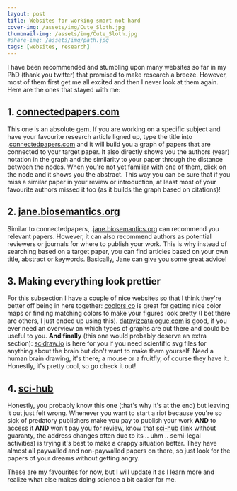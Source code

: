 ```yaml
---
layout: post
title: Websites for working smart not hard
cover-img: /assets/img/Cute_Sloth.jpg
thumbnail-img: /assets/img/Cute_Sloth.jpg
#share-img: /assets/img/path.jpg
tags: [websites, research]
---
```


I have been recommended and stumbling upon many websites so far in my PhD (thank you twitter) that promised to make research a breeze. However, most of them first get me all excited and then I never look at them again. Here are the ones that stayed with me:


## 1. [connectedpapers.com](https://www.connectedpapers.com/)

This one is an absolute gem. If you are working on a specific subject and have your favourite research article ligned up, type the title into .[connectedpapers.com](https://www.connectedpapers.com/) and it will build you a graph of papers that are connected to your target paper. It also directly shows you the authors (year) notation in the graph and the similarity to your paper through the distance between the nodes. When you're not yet familiar with one of them, click on the node and it shows you the abstract. This way you can be sure that if you miss a similar paper in your review or introduction, at least most of your favourite authors missed it too (as it builds the graph based on citations)!


## 2. [jane.biosemantics.org](https://jane.biosemantics.org/)

Similar to connectedpapers, .[jane.biosemantics.org](https://jane.biosemantics.org/) can recommend you relevant papers. However, it can also recommend authors as potential reviewers or journals for where to publish your work. This is why instead of searching based on a target paper, you can find articles based on your own title, abstract or keywords. Basically, Jane can give you some great advice!


## 3. Making everything look prettier

For this subsection I have a couple of nice websites so that I think they're better off being in here together: [coolors.co](https://coolors.co/) is great for getting nice color maps or finding matching colors to make your figures look pretty (I bet there are others, I just ended up using this). [datavizcatalogue.com](https://datavizcatalogue.com/) is good, if you ever need an overview on which types of graphs are out there and could be useful to you. 
**And finally** (this one would probably deserve an extra section):  [scidraw.io](https://scidraw.io/) is here for you if you need scientific svg files for anything about the brain but don't want to make them yourself. Need a human brain drawing, it's there; a mouse or a fruitfly, of course they have it. Honestly, it's pretty cool, so go check it out!


## 4. [sci-hub](https://sci-hub.se)

Honestly, you probably know this one (that's why it's at the end) but leaving it out just felt wrong. Whenever you want to start a riot because you're so sick of predatory publishers make you pay to publish your work **AND** to access it **AND** won't pay you for review, know that [sci-hub](https://sci-hub.se) (link without guaranty, the address changes often due to its .. uhm .. semi-legal activities) is trying it's best to make a crappy situation better. They have almost all paywalled and non-paywalled papers on there, so just look for the papers of your dreams without getting angry.


These are my favourites for now, but I will update it as I learn more and realize what else makes doing science a bit easier for me.
